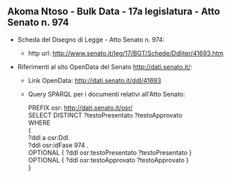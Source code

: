 ## Akoma Ntoso - Bulk Data - 17a legislatura - Atto Senato n. 974 ##

* Scheda del Disegno di Legge - Atto Senato n. 974:
	* http url: http://www.senato.it/leg/17/BGT/Schede/Ddliter/41693.htm

* Riferimenti al sito OpenData del Senato http://dati.senato.it/:
	* Link OpenData: http://dati.senato.it/ddl/41693
	* Query SPARQL per i documenti relativi all'Atto Senato:

        PREFIX osr: <http://dati.senato.it/osr/>  
		SELECT DISTINCT ?testoPresentato ?testoApprovato  
		WHERE  
		{  
		    ?ddl a osr:Ddl.  
		    ?ddl osr:idFase 974 .  
		    OPTIONAL { ?ddl osr:testoPresentato ?testoPresentato }  
		    OPTIONAL { ?ddl osr:testoApprovato ?testoApprovato }  
		}
		